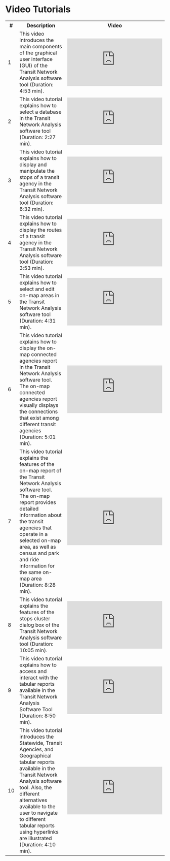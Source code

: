 Video Tutorials
=========
<table id='videoTable'>
	<tr><th>#
		<th>Description
		<th>Video
	<tr><td>1
		<td>This video introduces the main components of the graphical user interface (GUI) of the Transit Network Analysis software tool (Duration: 4:53 min).
		<td><iframe src="https://www.youtube.com/embed/473505ox4pQ" frameborder="0" allowfullscreen></iframe>	
	<tr><td>2
		<td>This video tutorial explains how to select a database in the Transit Network Analysis software tool (Duration: 2:27 min).
		<td><iframe src="https://www.youtube.com/embed/aXGc5FGrm1A" frameborder="0" allowfullscreen></iframe>
	<tr><td>3
		<td>This video tutorial explains how to display and manipulate the stops of a transit agency in the Transit Network Analysis software tool (Duration: 6:32 min).
		<td><iframe src="https://www.youtube.com/embed/E51xZo0BU2Q" frameborder="0" allowfullscreen></iframe>
	<tr><td>4
		<td>This video tutorial explains how to display the routes of a transit agency in the Transit Network Analysis software tool (Duration: 3:53 min).
		<td><iframe src="https://www.youtube.com/embed/tcfqWQGpYXw" frameborder="0" allowfullscreen></iframe>
	<tr><td>5
		<td>This video tutorial explains how to select and edit on-map areas in the Transit Network Analysis software tool (Duration: 4:31 min).
		<td><iframe src="https://www.youtube.com/embed/gCC1jzwd0vc" frameborder="0" allowfullscreen></iframe>
	<tr><td>6
		<td>This video tutorial explains how to display the on-map connected agencies report in the Transit Network Analysis software tool. The on-map connected agencies report visually displays the connections that exist among different transit agencies (Duration: 5:01 min).
		<td><iframe src="https://www.youtube.com/embed/vYq299RQpg0" frameborder="0" allowfullscreen></iframe>
	<tr><td>7
		<td>This video tutorial explains the features of the on-map report of the Transit Network Analysis software tool. The on-map report provides detailed information about the transit agencies that operate in a selected on-map area, as well as census and park and ride information for the same on-map area (Duration: 8:28 min).
		<td><iframe src="https://www.youtube.com/embed/ugQA_8p7tmw" frameborder="0" allowfullscreen></iframe>
	<tr><td>8
		<td>This video tutorial explains the features of the stops cluster dialog box of the Transit Network Analysis software tool (Duration: 10:05 min).
		<td><iframe src="https://www.youtube.com/embed/1VfrdVrib-U" frameborder="0" allowfullscreen></iframe>
	<tr><td>9
		<td>This video tutorial explains how to access and interact with the tabular reports available in the Transit Network Analysis Software Tool (Duration: 8:50 min).
		<td><iframe src="https://www.youtube.com/embed/uh3Ba6msMB4" frameborder="0" allowfullscreen></iframe>
	<tr><td>10
	<td>This video tutorial introduces the Statewide, Transit Agencies, and Geographical tabular reports available in the Transit Network Analysis software tool. Also, the different alternatives available to the user to navigate to different tabular reports using hyperlinks are illustrated (Duration: 4:10 min).
	<td><iframe src="https://www.youtube.com/embed/maAL6MMuqZs" frameborder="0" allowfullscreen></iframe>
</table>

